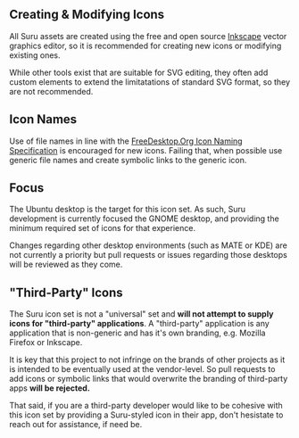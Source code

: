 ## Creating & Modifying Icons

All Suru assets are created using the free and open source [Inkscape](http://inkscape.org) vector graphics editor, so it is recommended for creating new icons or modifying existing ones.

While other tools exist that are suitable for SVG editing, they often add custom elements to extend the limitatations of standard SVG format, so they are not recommended.

## Icon Names

Use of file names in line with the [FreeDesktop.Org Icon Naming Specification](http://standards.freedesktop.org/icon-naming-spec/icon-naming-spec-latest.html) is encouraged for new icons. Failing that, when possible use generic file names and create symbolic links to the generic icon.

## Focus

The Ubuntu desktop is the target for this icon set. As such, Suru development is currently focused the GNOME desktop, and providing the minimum required set of icons for that experience.

Changes regarding other desktop environments (such as MATE or KDE) are not currently a priority but pull requests or issues regarding those desktops will be reviewed as they come.

## "Third-Party" Icons

The Suru icon set is not a "universal" set and **will not attempt to supply icons for "third-party" applications**. A "third-party" application is any application that is non-generic and has it's own branding, e.g. Mozilla Firefox or Inkscape.

It is key that this project to not infringe on the brands of other projects as it is intended to be eventually used at the vendor-level.  So pull requests to add icons or symbolic links that would overwrite the branding of third-party apps **will be rejected.**

That said, if you are a third-party developer would like to be cohesive with this icon set by providing a Suru-styled icon in their app, don't hesistate to reach out for assistance, if need be.